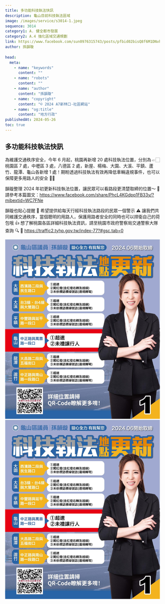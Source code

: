 ```yaml
---
title: 多功能科技執法快訊
description: 龜山目前科技執法區域
image: /images/service/s3014-1.jpeg
sequence: 3014
category1: A. 健全都市發展
category2: A.4 強化區域交通規劃
link: https://www.facebook.com/sun0976315743/posts/pfbid02bisQ8f6M1DNvhdVXo7KRJu18zaJwbX3LPKwVMUWGZYv9ocphkM9PoH5MVnRJytHSl
author: 孫韻璇

head:
  meta:
    - name: "keywords"
      content: ""
    - name: "robots"
      content: ""
    - name: "author"
      content: "孫韻璇"
    - name: "copyright"
      content: "© 2024 A7新林口-社區網站"
    - name: "og:title"
      content: "地方行政"
publishedAt: 2024-05-26
toc: true
---
```


## 多功能科技執法快訊

為維護交通秩序安全，今年 6 月起，桃園再新增 20 處科技執法位置，分別為 👉🏻 桃園區 7 處，中壢區 3 處，八德區 2 處，新屋、楊梅、大園、大溪、平鎮、蘆竹、龍潭、龜山各新增 1 處！期盼透過科技執法有效再降低車輛違規事件，也可以保障更多用路人的安全 👍🏻

韻璇整理 2024 年初更新科技執法位置，讓民眾可以看路段更清楚取締的位置～
🔗 請參考本篇圖文：https://www.facebook.com/share/PhcL4KGdpp1FB33y/?mibextid=WC7FNe

韻璇也貼心提醒 🔔
希望提供給每天行經科技執法路段的民眾一個警示 ⚠️ 讓我們共同維護交通秩序，當個聰明的用路人，保護用路者安全的同時也可以捍衛自己的荷包哦 👍
想了解桃園各區詳細科技執法資訊，請至桃園市政府警察局交通警察大隊查詢 🔍
🔗 https://traffic2.tyhp.gov.tw/index-77?#gsc.tab=0

![s3014-1.jpeg](/images/service/s3014-1.jpeg)
![s3014-2.jpeg](/images/service/s3014-2.jpeg)
